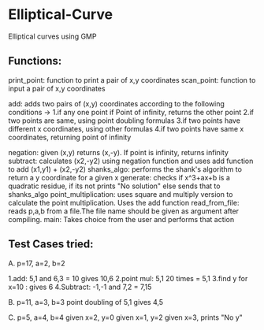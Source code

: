 # Elliptical-Curve
Elliptical curves using GMP

## Functions: 
print_point: function to print a pair of x,y coordinates
scan_point: function to input a pair of x,y coordinates

add: adds two pairs of (x,y) coordinates according to the following conditions -> 
1.if any one point if Point of infinity, returns the other point
2.if two points are same, using point doubling formulas
3.if two points have different x coordinates, using other formulas
4.if two points have same x coordinates, returning point of infinity

negation: given (x,y) returns (x,-y). If point is infinity, returns infinity
subtract: calculates (x2,-y2) using negation function and uses add function to add (x1,y1) + (x2,-y2)
shanks_algo: performs the shank's algorithm to return a y coordinate for a given x
generate: checks if x^3+ax+b is a quadratic residue, if its not prints "No solution" else sends that to shanks_algo
point_multiplication: uses square and multiply version to calculate the point multiplication. Uses the add function
read_from_file: reads p,a,b from a file.The file name should be given as argument after compiling.
main: Takes choice from the user and performs that action


## Test Cases tried:
A. p=17, a=2, b=2

1.add: 5,1 and 6,3 = 10 gives 10,6
2.point mul: 5,1 20 times = 5,1
3.find y for x=10 : gives 6
4.Subtract: -1,-1 and 7,2 = 7,15

B. p=11, a=3, b=3
point doubling of 5,1 gives 4,5

C. p=5, a=4, b=4
given x=2, y=0
given x=1, y=2
given x=3, prints "No y"

